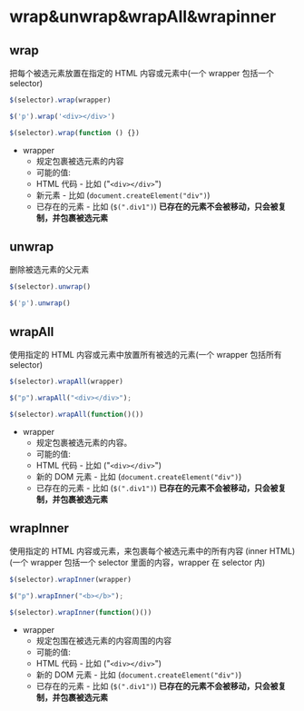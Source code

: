# wrap&unwrap&wrapAll&wrapinner

## wrap

把每个被选元素放置在指定的 HTML 内容或元素中(一个 wrapper 包括一个 selector)

```js
$(selector).wrap(wrapper)

$('p').wrap('<div></div>')

$(selector).wrap(function () {})
```

- wrapper
  - 规定包裹被选元素的内容
  - 可能的值:
  - HTML 代码 - 比如 ("`<div></div>`")
  - 新元素 - 比如 (`document.createElement("div")`)
  - 已存在的元素 - 比如 (`$(".div1")`) **已存在的元素不会被移动，只会被复制，并包裹被选元素**

## unwrap

删除被选元素的父元素

```js
$(selector).unwrap()

$('p').unwrap()
```

## wrapAll

使用指定的 HTML 内容或元素中放置所有被选的元素(一个 wrapper 包括所有 selector)

```js
$(selector).wrapAll(wrapper)

$("p").wrapAll("<div></div>");

$(selector).wrapAll(function()())
```

- wrapper
  - 规定包裹被选元素的内容。
  - 可能的值:
  - HTML 代码 - 比如 ("`<div></div>`")
  - 新的 DOM 元素 - 比如 (`document.createElement("div")`)
  - 已存在的元素 - 比如 (`$(".div1")`) **已存在的元素不会被移动，只会被复制，并包裹被选元素**

## wrapInner

使用指定的 HTML 内容或元素，来包裹每个被选元素中的所有内容 (inner HTML)(一个 wrapper 包括一个 selector 里面的内容，wrapper 在 selector 内)

```js
$(selector).wrapInner(wrapper)

$("p").wrapInner("<b></b>");

$(selector).wrapInner(function()())
```

- wrapper
  - 规定包围在被选元素的内容周围的内容
  - 可能的值:
  - HTML 代码 - 比如 ("`<div></div>`")
  - 新的 DOM 元素 - 比如 (`document.createElement("div")`)
  - 已存在的元素 - 比如 (`$(".div1")`) **已存在的元素不会被移动，只会被复制，并包裹被选元素**
